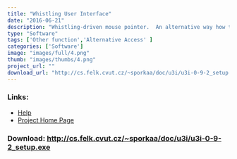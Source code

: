 ```yaml
---
title: "Whistling User Interface"
date: "2016-06-21"
description: "Whistling-driven mouse pointer.  An alternative way how to control your mouse pointer"
type: "Software"
tags: ['Other function','Alternative Access' ]
categories: ['Software']
image: "images/full/4.png"
thumb: "images/thumbs/4.png"
project_url: ""
download_url: "http://cs.felk.cvut.cz/~sporkaa/doc/u3i/u3i-0-9-2_setup.exe"
---
```



### Links:
- <a href="http://www.oatsoft.org/Software/whistling-user-interface/help">Help</a>
- <a href="http://www.u3i.info/">Project Home Page</a>

### Download: http://cs.felk.cvut.cz/~sporkaa/doc/u3i/u3i-0-9-2_setup.exe 